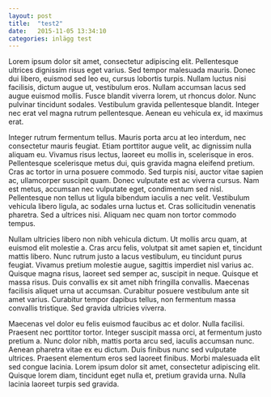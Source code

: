 ```yaml
---
layout: post
title:  "test2"
date:   2015-11-05 13:34:10
categories: inlägg test
---
```


 Lorem ipsum dolor sit amet, consectetur adipiscing elit. Pellentesque ultrices dignissim risus eget varius. Sed tempor malesuada mauris. Donec dui libero, euismod sed leo eu, cursus lobortis turpis. Nullam luctus nisi facilisis, dictum augue ut, vestibulum eros. Nullam accumsan lacus sed augue euismod mollis. Fusce blandit viverra lorem, ut rhoncus dolor. Nunc pulvinar tincidunt sodales. Vestibulum gravida pellentesque blandit. Integer nec erat vel magna rutrum pellentesque. Aenean eu vehicula ex, id maximus erat.

Integer rutrum fermentum tellus. Mauris porta arcu at leo interdum, nec consectetur mauris feugiat. Etiam porttitor augue velit, ac dignissim nulla aliquam eu. Vivamus risus lectus, laoreet eu mollis in, scelerisque in eros. Pellentesque scelerisque metus dui, quis gravida magna eleifend pretium. Cras ac tortor in urna posuere commodo. Sed turpis nisi, auctor vitae sapien ac, ullamcorper suscipit quam. Donec vulputate est ac viverra cursus. Nam est metus, accumsan nec vulputate eget, condimentum sed nisl. Pellentesque non tellus ut ligula bibendum iaculis a nec velit. Vestibulum vehicula libero ligula, ac sodales urna luctus et. Cras sollicitudin venenatis pharetra. Sed a ultrices nisi. Aliquam nec quam non tortor commodo tempus.

Nullam ultricies libero non nibh vehicula dictum. Ut mollis arcu quam, at euismod elit molestie a. Cras arcu felis, volutpat sit amet sapien et, tincidunt mattis libero. Nunc rutrum justo a lacus vestibulum, eu tincidunt purus feugiat. Vivamus pretium molestie augue, sagittis imperdiet nisl varius ac. Quisque magna risus, laoreet sed semper ac, suscipit in neque. Quisque et massa risus. Duis convallis ex sit amet nibh fringilla convallis. Maecenas facilisis aliquet urna ut accumsan. Curabitur posuere vestibulum ante sit amet varius. Curabitur tempor dapibus tellus, non fermentum massa convallis tristique. Sed gravida ultricies viverra.

Maecenas vel dolor eu felis euismod faucibus ac et dolor. Nulla facilisi. Praesent nec porttitor tortor. Integer suscipit massa orci, at fermentum justo pretium a. Nunc dolor nibh, mattis porta arcu sed, iaculis accumsan nunc. Aenean pharetra vitae ex eu dictum. Duis finibus nunc sed vulputate ultrices. Praesent elementum eros sed laoreet finibus. Morbi malesuada elit sed congue lacinia. Lorem ipsum dolor sit amet, consectetur adipiscing elit. Quisque lorem diam, tincidunt eget nulla et, pretium gravida urna. Nulla lacinia laoreet turpis sed gravida. 
